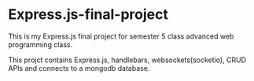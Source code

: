 # Express.js-final-project
This is my Express.js final project for semester 5 class advanced web programming class.

This projct contains Express.js, handlebars, websockets(socketio), CRUD APIs and connects to a mongodb database.
